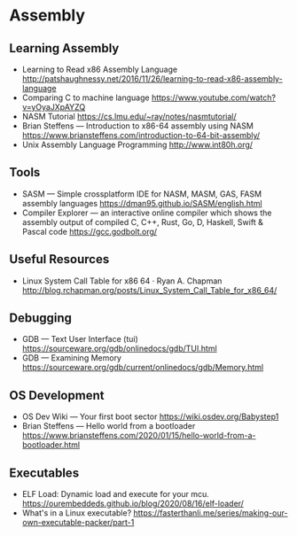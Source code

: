 # Assembly

## Learning Assembly

* Learning to Read x86 Assembly Language
  http://patshaughnessy.net/2016/11/26/learning-to-read-x86-assembly-language
* Comparing C to machine language
  https://www.youtube.com/watch?v=yOyaJXpAYZQ
* NASM Tutorial
  https://cs.lmu.edu/~ray/notes/nasmtutorial/
* Brian Steffens — Introduction to x86-64 assembly using NASM
  https://www.briansteffens.com/introduction-to-64-bit-assembly/
* Unix Assembly Language Programming
  http://www.int80h.org/

## Tools

* SASM — Simple crossplatform IDE for NASM, MASM, GAS, FASM assembly languages
  https://dman95.github.io/SASM/english.html
* Compiler Explorer — an interactive online compiler which shows the assembly output of compiled C, C++, Rust, Go, D, Haskell, Swift & Pascal code
  https://gcc.godbolt.org/

## Useful Resources

* Linux System Call Table for x86 64 &middot; Ryan A. Chapman
  http://blog.rchapman.org/posts/Linux_System_Call_Table_for_x86_64/

## Debugging

* GDB — Text User Interface (tui)
  https://sourceware.org/gdb/onlinedocs/gdb/TUI.html
* GDB — Examining Memory
  https://sourceware.org/gdb/current/onlinedocs/gdb/Memory.html
  
## OS Development

* OS Dev Wiki — Your first boot sector
  https://wiki.osdev.org/Babystep1
* Brian Steffens — Hello world from a bootloader
  https://www.briansteffens.com/2020/01/15/hello-world-from-a-bootloader.html

## Executables

* ELF Load: Dynamic load and execute for your mcu.
  https://ourembeddeds.github.io/blog/2020/08/16/elf-loader/
* What's in a Linux executable?
  https://fasterthanli.me/series/making-our-own-executable-packer/part-1
